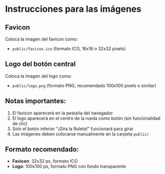 # Instrucciones para las imágenes

## Favicon
Coloca la imagen del favicon como:
- `public/favicon.ico` (formato ICO, 16x16 o 32x32 pixels)

## Logo del botón central
Coloca la imagen del logo como:
- `public/logo.png` (formato PNG, recomendado 100x100 pixels o similar)

## Notas importantes:
1. El favicon aparecerá en la pestaña del navegador
2. El logo aparecerá en el centro de la rueda como botón (sin funcionalidad de clic)
3. Solo el botón inferior "¡Gira la Ruleta!" funcionará para girar
4. Las imágenes deben colocarse manualmente en la carpeta `public/`

## Formato recomendado:
- **Favicon**: 32x32 px, formato ICO
- **Logo**: 100x100 px, formato PNG con fondo transparente